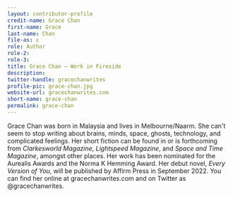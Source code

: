 ```yaml
---
layout: contributor-profile
credit-name: Grace Chan
first-name: Grace
last-name: Chan
file-as: c
role: Author
role-2:
role-3:
title: Grace Chan — Work in Fireside
description:
twitter-handle: gracechanwrites
profile-pic: grace-chan.jpg
website-url: gracechanwrites.com
short-name: grace-chan
permalink: grace-chan
---
```

Grace Chan was born in Malaysia and lives in Melbourne/Naarm. She can't seem to stop writing about brains, minds, space, ghosts, technology, and complicated feelings. Her short fiction can be found in or is forthcoming from _Clarkesworld Magazine_, _Lightspeed Magazine_, and _Space and Time Magazine_, amongst other places. Her work has been nominated for the Aurealis Awards and the Norma K Hemming Award. Her debut novel, _Every Version of You_, will be published by Affirm Press in September 2022. You can find her online at gracechanwrites.com and on Twitter as @gracechanwrites.
